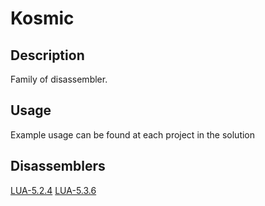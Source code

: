# Kosmic

## Description

Family of disassembler.

## Usage

Example usage can be found at each project in the solution

## Disassemblers

[LUA-5.2.4](LUA-5.2.4/)
[LUA-5.3.6](LUA-5.3.6/)
